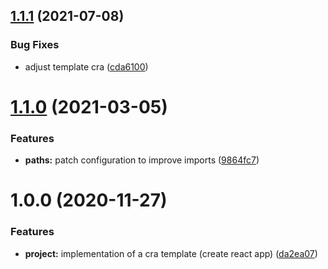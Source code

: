 ## [1.1.1](https://github.com/lucas-eduardo/cra-template-pandora/compare/v1.1.0...v1.1.1) (2021-07-08)


### Bug Fixes

* adjust template cra ([cda6100](https://github.com/lucas-eduardo/cra-template-pandora/commit/cda61004d9c911e6383e5fd3f90b83602a365eac))

# [1.1.0](https://github.com/lucas-eduardo/cra-template-pandora/compare/v1.0.0...v1.1.0) (2021-03-05)


### Features

* **paths:** patch configuration to improve imports ([9864fc7](https://github.com/lucas-eduardo/cra-template-pandora/commit/9864fc7624722df3e75b8c536c7f5824e66e38cc))

# 1.0.0 (2020-11-27)


### Features

* **project:** implementation of a cra template (create react app) ([da2ea07](https://github.com/lucas-eduardo/cra-template-pandora/commit/da2ea07cfa5dc75b38aeee3a49058d519d3fd093))

